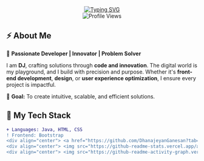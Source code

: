 <div align="center">
  <a href="https://readme-typing-svg.demolab.com?font=Fira+Code&weight=600&size=28&pause=1000&color=FFD700&center=true&vCenter=true&multiline=true&repeat=false&width=500&height=50&lines=DHANAJEYAN+GANESAN" target="_blank">
    <img src="https://readme-typing-svg.demolab.com?font=Fira+Code&weight=600&size=28&pause=1000&color=FFD700&center=true&vCenter=true&multiline=true&repeat=false&width=500&height=50&lines=DHANAJEYAN+GANESAN" alt="Typing SVG" />
  </a>
  <br>
  <img src="https://komarev.com/ghpvc/?username=DhanajeyanGanesan&label=Profile%20Views&color=FFD700&style=flat" alt="Profile Views">
</div>  

## ⚡ About Me  
🚀 **Passionate Developer | Innovator | Problem Solver**

I am **DJ**, crafting solutions through **code and innovation**. The digital world is my playground, and I build with precision and purpose. Whether it's **front-end development**, **design**, or **user experience optimization**, I ensure every project is impactful.

🎯 **Goal:** To create intuitive, scalable, and efficient solutions.

## 🚀 My Tech Stack  
```diff
+ Languages: Java, HTML, CSS
! Frontend: Bootstrap
<div align="center"> <a href="https://github.com/DhanajeyanGanesan?tab=repositories"> <img src="https://github-readme-stats.vercel.app/api/pin/?username=DhanajeyanGanesan&repo=your-best-repo&theme=dark&hide_border=true&title_color=FFD700&icon_color=FF4500" alt="Featured Repo" /> </a> </div><div align="center"> <img src="https://github-readme-stats.vercel.app/api?username=DhanajeyanGanesan&show_icons=true&theme=dark&hide_border=true&title_color=FFD700&icon_color=FF4500" alt="GitHub Stats" /> <br> <img src="https://github-readme-streak-stats.herokuapp.com/?user=DhanajeyanGanesan&theme=dark&ring=FFD700&fire=FF4500&currStreakLabel=FFD700" alt="GitHub Streak" /> </div>
<div align="center"> <img src="https://github-readme-stats.vercel.app/api?username=DhanajeyanGanesan&show_icons=true&theme=dark&hide_border=true&title_color=FFD700&icon_color=FF4500" alt="GitHub Stats" /> <br> <img src="https://github-readme-streak-stats.herokuapp.com/?user=DhanajeyanGanesan&theme=dark&ring=FFD700&fire=FF4500&currStreakLabel=FFD700" alt="GitHub Streak" /> </div>
<div align="center"> <img src="https://github-readme-activity-graph.vercel.app/graph?username=DhanajeyanGanesan&theme=golden" alt="GitHub Activity Graph" /> </div>
